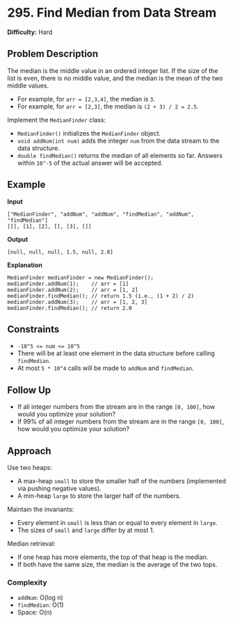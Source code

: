 # 295. Find Median from Data Stream

**Difficulty:** Hard

## Problem Description

The median is the middle value in an ordered integer list. If the size of the list is even, there is no middle value, and the median is the mean of the two middle values.

- For example, for `arr = [2,3,4]`, the median is `3`.
- For example, for `arr = [2,3]`, the median is `(2 + 3) / 2 = 2.5`.

Implement the `MedianFinder` class:

- `MedianFinder()` initializes the `MedianFinder` object.
- `void addNum(int num)` adds the integer `num` from the data stream to the data structure.
- `double findMedian()` returns the median of all elements so far. Answers within `10^-5` of the actual answer will be accepted.

## Example

**Input**
```
["MedianFinder", "addNum", "addNum", "findMedian", "addNum", "findMedian"]
[[], [1], [2], [], [3], []]
```

**Output**
```
[null, null, null, 1.5, null, 2.0]
```

**Explanation**
```
MedianFinder medianFinder = new MedianFinder();
medianFinder.addNum(1);    // arr = [1]
medianFinder.addNum(2);    // arr = [1, 2]
medianFinder.findMedian(); // return 1.5 (i.e., (1 + 2) / 2)
medianFinder.addNum(3);    // arr = [1, 2, 3]
medianFinder.findMedian(); // return 2.0
```

## Constraints

- `-10^5 <= num <= 10^5`
- There will be at least one element in the data structure before calling `findMedian`.
- At most `5 * 10^4` calls will be made to `addNum` and `findMedian`.

## Follow Up

- If all integer numbers from the stream are in the range `[0, 100]`, how would you optimize your solution?
- If 99% of all integer numbers from the stream are in the range `[0, 100]`, how would you optimize your solution?

## Approach

Use two heaps:
- A max-heap `small` to store the smaller half of the numbers (implemented via pushing negative values).
- A min-heap `large` to store the larger half of the numbers.

Maintain the invariants:
- Every element in `small` is less than or equal to every element in `large`.
- The sizes of `small` and `large` differ by at most 1.

Median retrieval:
- If one heap has more elements, the top of that heap is the median.
- If both have the same size, the median is the average of the two tops.

### Complexity
- `addNum`: O(log n)
- `findMedian`: O(1)
- Space: O(n)

